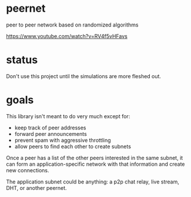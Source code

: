 # peernet

peer to peer network based on randomized algorithms

https://www.youtube.com/watch?v=RV4f5vHFavs

# status

Don't use this project until the simulations are more fleshed out.

# goals

This library isn't meant to do very much except for:

* keep track of peer addresses
* forward peer announcements
* prevent spam with aggressive throttling
* allow peers to find each other to create subnets

Once a peer has a list of the other peers interested in the same subnet, it can
form an application-specific network with that information and create new
connections.

The application subnet could be anything: a p2p chat relay, live stream, DHT, or
another peernet.

